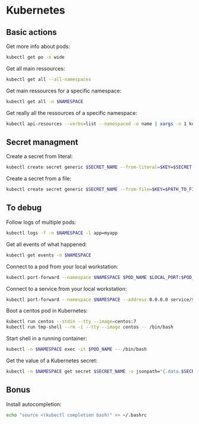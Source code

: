 # Kubernetes

## Basic actions

Get more info about pods:

```bash
kubectl get po -o wide
```

Get all main ressources:

```bash
kubectl get all --all-namespaces
```

Get main ressources for a specific namespace:

```bash
kubectl get all -n $NAMESPACE
```

Get really all the ressources of a specific namespace:

```bash
kubectl api-resources --verbs=list --namespaced -o name | xargs -n 1 kubectl get --show-kind --ignore-not-found -l app=myapp -n $NAMESPACE
```

## Secret managment

Create a secret from literal:

```bash
kubectl create secret generic $SECRET_NAME --from-literal=$KEY=$SECRET
```

Create a secret from a file:

```bash
kubectl create secret generic $SECRET_NAME --from-file=$KEY=$PATH_TO_FILE
```

## To debug

Follow logs of multiple pods:

```bash
kubectl logs -f -n $NAMESPACE -l app=myapp
```

Get all events of what happened:

```bash
kubectl get events -n $NAMESPACE
```

Connect to a pod from your local workstation:

```bash
kubectl port-forward --namespace $NAMESPACE $POD_NAME $LOCAL_PORT:$POD_PORT
```

Connect to a service from your local workstation:

```bash
kubectl port-forward --namespace $NAMESPACE --address 0.0.0.0 service/$SERVICE_NAME $LOCAL_PORT:$POD_PORT
```

Boot a centos pod in Kubernetes:

```bash
kubectl run centos --stdin --tty --image=centos:7
kubectl run tmp-shell --rm -i --tty --image centos -- /bin/bash
```

Start shell in a running container:

```bash
kubectl -n $NAMESPACE exec -it $POD_NAME -- /bin/bash
```

Get the value of a Kubernetes secret:

```bash
kubectl -n $NAMESPACE get secret $SECRET_NAME -o jsonpath="{.data.$SECRET_PATH}" | base64 --decode
```

## Bonus

Install autocompletion:

```bash
echo "source <(kubectl completion bash)" >> ~/.bashrc
```

